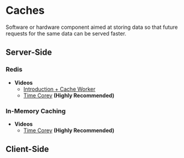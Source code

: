 # Caches
Software or hardware component aimed at storing data so that future requests for the same data can be served faster.

## Server-Side
### Redis
+ **Videos**
  + [Introduction + Cache Worker](https://youtu.be/8A_iNFRP0F4)
  + [Time Corey](https://www.youtube.com/watch?v=UrQWii_kfIE&t=3600s) **(Highly Recommended)**
### In-Memory Caching
+ **Videos**
  + [Time Corey](https://www.youtube.com/watch?v=2jj2wH60QuE) **(Highly Recommended)**
## Client-Side
